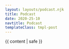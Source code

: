 ```yaml
---
layout: layouts/podcast.njk
title: Podcast
date: 2020-25-10
navtitle: Podcast
templateClass: tmpl-post
---
```


{{ content | safe }}
